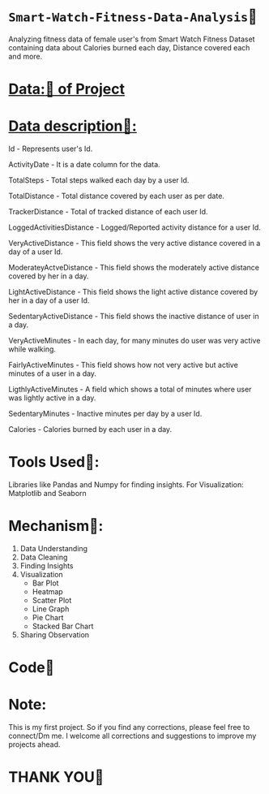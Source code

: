 # **`Smart-Watch-Fitness-Data-Analysis`:muscle:**
Analyzing fitness data of female user's from Smart Watch Fitness Dataset containing data about Calories burned each day, Distance covered each and more.

# [Data::purple_heart: of Project](https://github.com/Shailejaa/Smart-Watch-Fitness-Data-Analysis/blob/main/Smart%20Watch%20fitness%20data.csv)

# [Data description:page_facing_up::](https://github.com/Shailejaa/Smart-Watch-Fitness-Data-Analysis/blob/main/Smart%20Watch%20Data%20desciption.txt)
 Id - Represents user's Id.
 
 ActivityDate - It is a date column for the data.
 
 TotalSteps - Total steps walked each day by a user Id.
 
 TotalDistance - Total distance covered by each user as per date.
 
 TrackerDistance - Total of tracked distance of each user Id.
 
 LoggedActivitiesDistance - Logged/Reported activity distance for a user Id.
 
 VeryActiveDistance - This field shows the very active distance covered in a day of a user Id.
 
 ModerateyActveDistance - This field shows the moderately active distance covered by her in a day.
 
 LightActiveDistance - This field shows the light active distance covered by her in a day of a user Id.
 
 SedentaryActiveDistance - This field shows the inactive distance of user in a day.
 
 VeryActiveMinutes - In each day, for many minutes do user was very active while walking.
 
 FairlyActiveMinutes - This field shows how not very active but active minutes of a user in a day.
 
 LigthlyActiveMinutes - A field which shows a total of minutes where user was lightly active in a day.
 
 SedentaryMinutes - Inactive minutes per day by a user Id.
 
 Calories - Calories burned by each user in a day.

# Tools Used:wrench::
Libraries like Pandas and Numpy for finding insights.
For Visualization: Matplotlib and Seaborn

# Mechanism:paperclip::
1. Data Understanding
2. Data Cleaning
3. Finding Insights
4. Visualization
   - Bar Plot
   - Heatmap
   - Scatter Plot
   - Line Graph
   - Pie Chart
   - Stacked Bar Chart
5. Sharing Observation

# Code:seedling:

# Note:
This is my first project.
So if you find any corrections, please feel free to connect/Dm me. I welcome all corrections and suggestions to improve my projects ahead.

# THANK YOU:bow:

